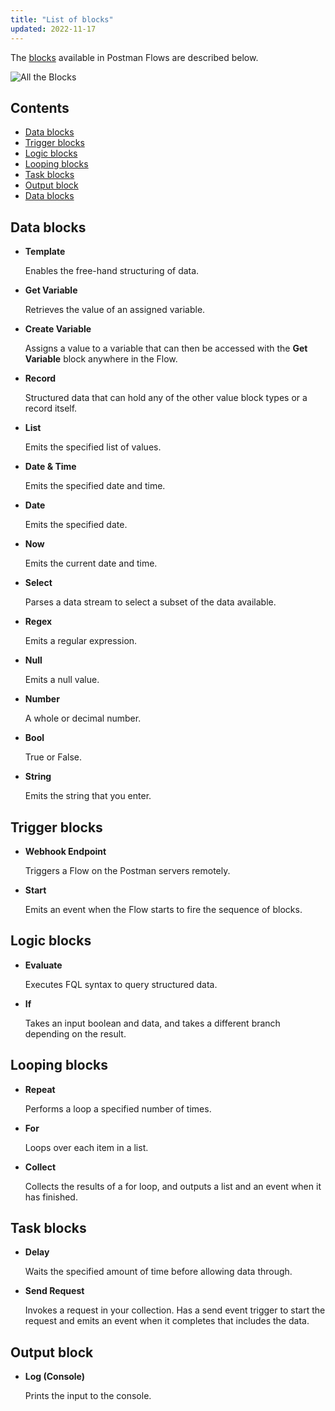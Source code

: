 ```yaml
---
title: "List of blocks"
updated: 2022-11-17
---
```


The [blocks](../blocks/) available in Postman Flows are described below.

![All the Blocks](https://assets.postman.com/postman-labs-docs/all-blocks/updated-all-blocks.png)

## Contents

* [Data blocks](#data-blocks)
* [Trigger blocks](#trigger-blocks)
* [Logic blocks](#logic-blocks)
* [Looping blocks](#looping-blocks)
* [Task blocks](#task-blocks)
* [Output block](#output-block)
* [Data blocks](#data-blocks)

## Data blocks

* **Template**

  Enables the free-hand structuring of data.

* **Get Variable**

  Retrieves the value of an assigned variable.

* **Create Variable**

  Assigns a value to a variable that can then be accessed with the **Get Variable** block anywhere in the Flow.

* **Record**

  Structured data that can hold any of the other value block types or a record itself.

* **List**

  Emits the specified list of values.

* **Date & Time**

  Emits the specified date and time.

* **Date**

  Emits the specified date.<!-- vale Postman.Avoid = NO -->

* **Now**

  Emits the current date and time.<!-- vale Postman.Avoid = YES -->

* **Select**

  Parses a data stream to select a subset of the data available.

* **Regex**

  Emits a regular expression.

* **Null**

  Emits a null value.

* **Number**

  A whole or decimal number.<!-- vale Postman.Spelling = NO -->

* **Bool**

  True or False.<!-- vale Postman.Spelling = YES -->

* **String**

  Emits the string that you enter.

## Trigger blocks

* **Webhook Endpoint**

  Triggers a Flow on the Postman servers remotely.

* **Start**

  Emits an event when the Flow starts to fire the sequence of blocks.

## Logic blocks

* **Evaluate**

  Executes FQL syntax to query structured data.

* **If**

  Takes an input boolean and data, and takes a different branch depending on the result.

## Looping blocks

* **Repeat**

  Performs a loop a specified number of times.

* **For**

  Loops over each item in a list.

* **Collect**

  Collects the results of a for loop, and outputs a list and an event when it has finished.

## Task blocks

* **Delay**

  Waits the specified amount of time before allowing data through.

* **Send Request**

  Invokes a request in your collection. Has a send event trigger to start the request and emits an event when it completes that includes the data.

## Output block

* **Log (Console)**

  Prints the input to the console.
